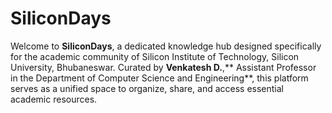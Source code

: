 # SiliconDays
Welcome to **SiliconDays**, a dedicated knowledge hub designed specifically for the academic community of Silicon Institute of Technology, Silicon University, Bhubaneswar. Curated by **Venkatesh D.**,** Assistant Professor in the Department of Computer Science and Engineering**, this platform serves as a unified space to organize, share, and access essential academic resources.
